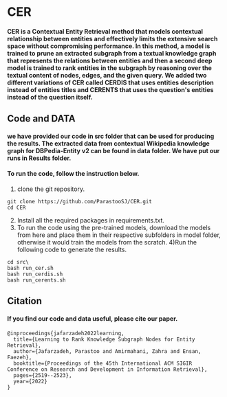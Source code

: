 # CER
#### **CER** is a Contextual Entity Retrieval method that models contextual relationship between entities and effectively limits the extensive search space without compromising performance. In this method, a model is trained to prune an extracted subgraph from a textual knowledge graph that represents the relations between entities and then a second deep model is trained to rank entities in the subgraph by reasoning over the textual content of nodes, edges, and the given query. We added two different variations of CER called CERDIS that uses entities description instead of entities titles and CERENTS that uses the question's entities instead of the question itself.


## Code and DATA
#### we have provided our code in src folder that can be used for producing the results. The extracted data from contextual Wikipedia knowledge graph for DBPedia-Entity v2 can be found in data folder. We have put our runs in Results folder.

#### To run the code, follow the instruction below.
1) clone the git repository.
```
git clone https://github.com/ParastooSJ/CER.git
cd CER
```
2) Install all the required packages in requirements.txt.
3) To run the code using the pre-trained models, download the models from here and place them in their respective subfolders in model folder, otherwise it would train the models from the scratch.
4)Run the following code to generate the results.
```
cd src\
bash run_cer.sh
bash run_cerdis.sh
bash run_cerents.sh
```

## Citation
#### If you find our code and data useful, please cite our paper.
```
@inproceedings{jafarzadeh2022learning,
  title={Learning to Rank Knowledge Subgraph Nodes for Entity Retrieval},
  author={Jafarzadeh, Parastoo and Amirmahani, Zahra and Ensan, Faezeh},
  booktitle={Proceedings of the 45th International ACM SIGIR Conference on Research and Development in Information Retrieval},
  pages={2519--2523},
  year={2022}
}
```
